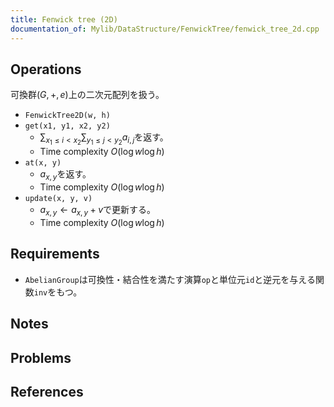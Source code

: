 ```yaml
---
title: Fenwick tree (2D)
documentation_of: Mylib/DataStructure/FenwickTree/fenwick_tree_2d.cpp
---
```


## Operations
可換群$(G, +, e)$上の二次元配列を扱う。
- `FenwickTree2D(w, h)`
- `get(x1, y1, x2, y2)`
	- $\sum_{x_1 \le i \lt x_2} \sum_{y_1 \le j \lt y_2} a_{i, j}$を返す。
	- Time complexity $O(\log w \log h)$
- `at(x, y)`
	- $a_{x, y}$を返す。
	- Time complexity $O(\log w \log h)$
- `update(x, y, v)`
	- $a_{x, y} \leftarrow a_{x, y} + v$で更新する。
	- Time complexity $O(\log w \log h)$

## Requirements

- `AbelianGroup`は可換性・結合性を満たす演算`op`と単位元`id`と逆元を与える関数`inv`をもつ。

## Notes

## Problems

## References

